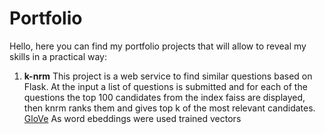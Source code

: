 # Portfolio
Hello, here you can find my portfolio projects that will allow to reveal my skills in a practical way:
1. **k-nrm**
This project is a web service to find similar questions based on Flask. At the input a list of questions is submitted and for each of the questions the top 100 candidates from the index faiss are displayed, then knrm ranks them and gives top k of the most relevant candidates. [GloVe](https://nlp.stanford.edu/projects/glove/)
As word ebeddings were used trained vectors 
